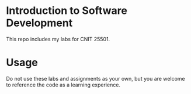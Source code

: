 # Introduction to Software Development
This repo includes my labs for CNIT 25501.

# Usage
Do not use these labs and assignments as your own, but you are welcome to reference the code as a learning experience.
